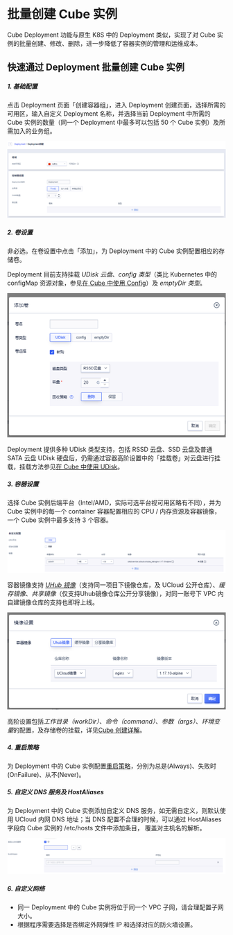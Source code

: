 # 批量创建 Cube 实例

Cube Deployment 功能与原生 K8S 中的 Deployment 类似，实现了对 Cube 实例的批量创建、修改、删除，进一步降低了容器实例的管理和运维成本。

## 快速通过 Deployment 批量创建 Cube 实例

##### 1. 基础配置  

点击 Deployment 页面「创建容器组」，进入 Deployment 创建页面，选择所需的可用区，输入自定义 Deployment 名称，并选择当前 Deployment 中所需的 Cube 实例的数量（同一个 Deployment 中最多可以包括 50 个 Cube 实例）及所需加入的业务组。

![](../images/deployment/createdeployment_1.png)

##### 2. 卷设置  

非必选。在卷设置中点击「添加」，为 Deployment 中的 Cube 实例配置相应的存储卷。

Deployment 目前支持挂载 *UDisk 云盘*、*config 类型*（类比 Kubernetes 中的 configMap 资源对象，参见[在 Cube 中使用 Config](/cube/volume/config.md)）及 *emptyDir 类型*。

![](../images/deployment/createdeployment_2.png)

Deployment 提供多种 UDisk 类型支持，包括 RSSD 云盘、SSD 云盘及普通 SATA 云盘 UDisk 硬盘后，仍需通过容器高阶设置中的「挂载卷」对云盘进行挂载，挂载方法参见[在 Cube 中使用 UDisk](/cube/volume/config.md#挂载卷)。

##### 3. 容器设置  

选择 Cube 实例后端平台（Intel/AMD，实际可选平台视可用区略有不同），并为 Cube 实例中的每一个 container 容器配置相应的 CPU / 内存资源及容器镜像，一个 Cube 实例中最多支持 3 个容器。

![](../images/deployment/createdeployment_3.png)

容器镜像支持 *[UHub 镜像](/uhub/README.md)*（支持同一项目下镜像仓库，及 UCloud 公开仓库）、*缓存镜像*、*共享镜像*（仅支持Uhub镜像仓库公开分享镜像），对同一账号下 VPC 内自建镜像仓库的支持也即将上线。

![](../images/deployment/createdeployment_4.png)

高阶设置包括*工作目录（workDir）*、*命令（command）*、*参数（args）*、*环境变量*的配置，及存储卷的挂载，详见[Cube 创建详解](/cube/userguide/describe_create.md#高阶设置)。

##### 4. 重启策略

为 Deployment 中的 Cube 实例配置[重启策略](/cube/question/restart_policy.md)，分别为总是(Always)、失败时(OnFailure)、从不(Never)。

##### 5. 自定义 DNS 服务及 HostAliases

为 Deployment 中的 Cube 实例添加自定义 DNS 服务，如无需自定义，则默认使用 UCloud 内网 DNS 地址；当 DNS 配置不合理的时候，可以通过 HostAliases 字段向 Cube 实例的 /etc/hosts 文件中添加条目， 覆盖对主机名的解析。 

![](../images/createCube4.png)

##### 6. 自定义网络

* 同一 Deployment 中的 Cube 实例将位于同一个 VPC 子网，请合理配置子网大小。
* 根据程序需要选择是否绑定外网弹性 IP 和选择对应的防火墙设置。